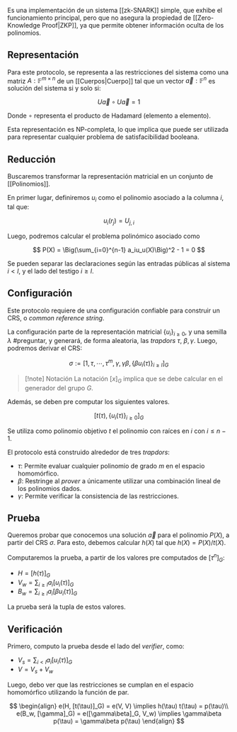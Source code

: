Es una implementación de un sistema [[zk-SNARK]] simple, que exhibe el funcionamiento principal, pero que no asegura la propiedad de [[Zero-Knowledge Proof|ZKP]], ya que permite obtener información oculta de los polinomios.

## Representación

Para este protocolo, se representa a las restricciones del sistema como una matriz $A:\mathbb F^{m \times n}$ de un [[Cuerpos|Cuerpo]] tal que un vector $\vec a: \mathbb F^n$ es solución del sistema si y solo si:

$$
U\vec a \circ U\vec a = 1
$$

Donde $\circ$ representa el producto de Hadamard (elemento a elemento).

Esta representación es NP-completa, lo que implica que puede ser utilizada para representar cualquier problema de satisfacibilidad booleana.

## Reducción

Buscaremos transformar la representación matricial en un conjunto de [[Polinomios]].

En primer lugar, definiremos $u_i$ como el polinomio asociado a la columna $i$, tal que:

$$
u_i(r_j) = U_{j,i}
$$

Luego, podremos calcular el problema polinómico asociado como

$$
P(X) = \Big(\sum_{i=0}^{n-1} a_iu_u(X)\Big)^2 - 1 = 0
$$

Se pueden separar las declaraciones según las entradas públicas al sistema $i < l$, y el lado del testigo $i \geq l$.

## Configuración

Este protocolo requiere de una configuración confiable para construir un CRS, o *common reference string*.

La configuración parte de la representación matricial $\{u_i\}_{i \geq 0}$, y una semilla $\lambda$ #preguntar, y generará, de forma aleatoria, las *trapdors* $\tau$, $\beta, \gamma$. Luego, podremos derivar el CRS:

$$
\sigma := [1, \tau, \cdots, \tau^m, \gamma, \gamma\beta, \{\beta u_i(\tau)\}_{i \geq l}]_G
$$

> [!note] Notación
>  La notación $[x]_G$ implica que se debe calcular en el generador del grupo $G$.

Además, se deben pre computar los siguientes valores.

$$
[t(\tau), \{u_i(\tau)\}_{i \geq 0}]_G
$$

Se utiliza como polinomio objetivo $t$ el polinomio con raíces en $i$ con $i \leq n-1$.

El protocolo está construido alrededor de tres *trapdors*:

- $\tau$: Permite evaluar cualquier polinomio de grado $m$ en el espacio homomórfico.
- $\beta$: Restringe al *prover* a únicamente utilizar una combinación lineal de los polinomios dados.
- $\gamma$: Permite verificar la consistencia de las restricciones.

## Prueba

Queremos probar que conocemos una solución $\vec a$ para el polinomio $P(X)$, a partir del CRS $\sigma$. Para esto, debemos calcular $h(X)$ tal que $h(X) = P(X) / t(X)$.

Computaremos la prueba, a partir de los valores pre computados de $[\tau^n]_G$:

-  $H = [h(\tau)]_G$
- $V_w = \sum_{i \geq l} a_i [u_i(\tau)]_G$
- $B_w = \sum_{i \geq l} a_i [\beta u_i(\tau)]_G$

La prueba será la tupla de estos valores.

## Verificación

Primero, computo la prueba desde el lado del *verifier*, como:

- $V_s = \sum_{i < l}a_i[u_i(\tau)]_G$
- $V = V_s + V_w$

Luego, debo ver que las restricciones se cumplan en el espacio homomórfico utilizando la función de par.

$$
\begin{align}
e(H, [t(\tau)]_G) = e(V, V) \implies h(\tau) t(\tau) = p(\tau)\\
e(B_w, [\gamma]_G) = e([\gamma\beta]_G, V_w) \implies \gamma\beta p(\tau) = \gamma\beta p(\tau) 
\end{align}
$$
